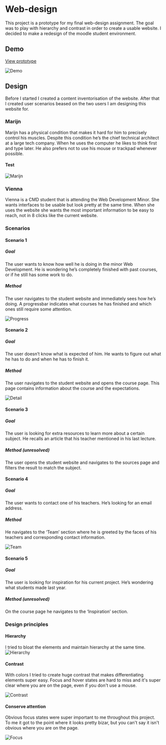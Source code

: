 # Web-design
This project is a prototype for my final web-design assignment. The goal was to play with hierarchy and contrast in order to create a usable website. I decided to make a redesign of the moodle student environment.
## Demo
[View prototype](https://hackshackshacks.github.io/web-design/prod/)

![Demo]()

## Design
Before I started I created a content inventorisation of the website. After that I created user scenarios beased on the two users I am designing this website for.

### Marijn
Marijn has a physical condition that makes it hard for him to precisely control his muscles. Despite this condition he’s the chief technical architect at a large tech company. When he uses the computer he likes to think first and type later. He also prefers not to use his mouse or trackpad whenever possible.

#### Test
![Marijn]()

### Vienna
Vienna is a CMD student that is attending the Web Development Minor. She wants interfaces to be usable but look pretty at the same time. When she uses the website she wants the most important information to be easy to reach, not in 8 clicks like the current website.

### Scenarios
#### Scenario 1
##### Goal
The user wants to know how well he is doing in the minor Web Development. He is wondering he’s completely finished with past courses, or if he still has some work to do. 

##### Method
The user navigates to the student website and immediately sees how he’s doing. A progressbar indicates what courses he has finished and which ones still require some attention.

![Progress]()

#### Scenario 2
##### Goal
The user doesn’t know what is expected of him. He wants to figure out what he has to do and when he has to finish it.

##### Method
The user navigates to the student website and opens the course page. This page contains information about the course and the expectations.

![Detail]()

#### Scenario 3
##### Goal
The user is looking for extra resources to learn more about a certain subject. He recalls an article that his teacher mentioned in his last lecture.

##### Method (unresolved)
The user opens the student website and navigates to the sources page and filters the result to match the subject.

#### Scenario 4
##### Goal
The user wants to contact one of his teachers. He’s looking for an email address.

##### Method
He navigates to the ‘Team’ section where he is greeted by the faces of his teachers and corresponding contact information.

![Team]()

#### Scenario 5
##### Goal
The user is looking for inspiration for his current project. He’s wondering what students made last year.

##### Method (unresolved)
On the course page he navigates to the ‘Inspiration’ section.

### Design principles
#### Hierarchy
I tried to bloat the elements and maintain hierarchy at the same time. 
![Hierarchy]()

#### Contrast
With colors I tried to create huge contrast that makes differentiating elements super easy. Focus and hover states are hard to miss and it's super clear where you are on the page, even if you don't use a mouse.

![Contrast]()

#### Conserve attention
Obvious focus states were super important to me throughout this project. To me it got to the point where it looks pretty bizar, but you can't say it isn't obvious where you are on the page.

![Focus]()



